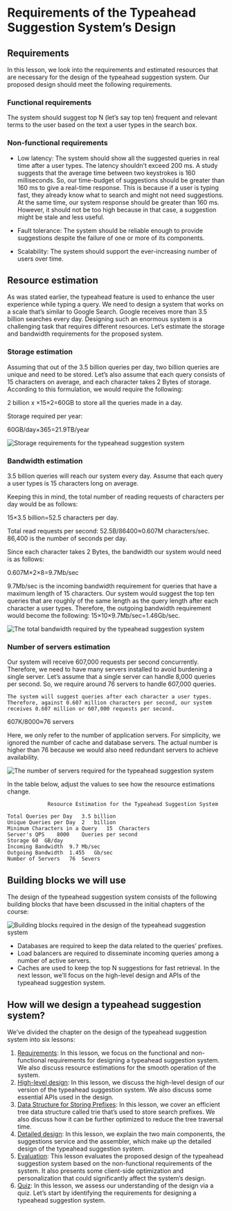 # Requirements of the Typeahead Suggestion System’s Design

## Requirements
In this lesson, we look into the requirements and estimated resources that are necessary for the design of the typeahead suggestion system. Our proposed design should meet the following requirements.

### Functional requirements
The system should suggest top N (let’s say top ten) frequent and relevant terms to the user based on the text a user types in the search box.
 
### Non-functional requirements
- Low latency: The system should show all the suggested queries in real time after a user types. The latency shouldn’t exceed 200 ms. A study suggests that the average time between two keystrokes is 160 milliseconds. So, our time-budget of suggestions should be greater than 160 ms to give a real-time response. This is because if a user is typing fast, they already know what to search and might not need suggestions. At the same time, our system response should be greater than 160 ms. However, it should not be too high because in that case, a suggestion might be stale and less useful.

- Fault tolerance: The system should be reliable enough to provide suggestions despite the failure of one or more of its components.

- Scalability: The system should support the ever-increasing number of users over time.

## Resource estimation
As was stated earlier, the typeahead feature is used to enhance the user experience while typing a query. We need to design a system that works on a scale that’s similar to Google Search. Google receives more than 3.5 billion searches every day. Designing such an enormous system is a challenging task that requires different resources. Let’s estimate the storage and bandwidth requirements for the proposed system.

### Storage estimation
Assuming that out of the 3.5 billion queries per day, two billion queries are unique and need to be stored. Let’s also assume that each query consists of 15 characters on average, and each character takes 2 Bytes of storage. According to this formulation, we would require the following:

2 billion x ×15×2=60GB to store all the queries made in a day.

Storage required per year:

60GB/day×365=21.9TB/year

![Storage requirements for the typeahead suggestion system]()

### Bandwidth estimation
3.5 billion queries will reach our system every day. Assume that each query a user types is 15 characters long on average.

Keeping this in mind, the total number of reading requests of characters per day would be as follows:

15×3.5 billion=52.5 characters per day.

Total read requests per second: 52.5B/86400≈0.607M characters/sec. 86,400 is the number of seconds per day.

Since each character takes 2 Bytes, the bandwidth our system would need is as follows:

0.607M×2×8=9.7Mb/sec

9.7Mb/sec is the incoming bandwidth requirement for queries that have a maximum length of 15 characters. Our system would suggest the top ten queries that are roughly of the same length as the query length after each character a user types. Therefore, the outgoing bandwidth requirement would become the following: 15×10×9.7Mb/sec=1.46Gb/sec.

![The total bandwidth required by the typeahead suggestion system](./bandwidth.jpg)

### Number of servers estimation
Our system will receive 607,000 requests per second concurrently. Therefore, we need to have many servers installed to avoid burdening a single server. Let’s assume that a single server can handle 8,000 queries per second. So, we require around 76 servers to handle 607,000 queries.

```
The system will suggest queries after each character a user types. Therefore, against 0.607 million characters per second, our system receives 0.607 million or 607,000 requests per second.
```

607K/8000≈76 servers

Here, we only refer to the number of application servers. For simplicity, we ignored the number of cache and database servers. The actual number is higher than 76 because we would also need redundant servers to achieve availability.

![The number of servers required for the typeahead suggestion system](./servers.jpg)

In the table below, adjust the values to see how the resource estimations change.
```
             Resource Estimation for the Typeahead Suggestion System

Total Queries per Day	3.5	billion
Unique Queries per Day	2	billion
Minimum Characters in a Query	15	Characters
Server's QPS	8000	Queries per second
Storage	60	GB/day
Incoming Bandwidth 	9.7	Mb/sec
Outgoing Bandwidth	1.455	Gb/sec
Number of Servers	76	Severs
```


## Building blocks we will use
The design of the typeahead suggestion system consists of the following building blocks that have been discussed in the initial chapters of the course:

![Building blocks required in the design of the typeahead suggestion system](./bb.jpg)

- Databases are required to keep the data related to the queries’ prefixes.
- Load balancers are required to disseminate incoming queries among a number of active servers.
- Caches are used to keep the top N suggestions for fast retrieval.
In the next lesson, we’ll focus on the high-level design and APIs of the typeahead suggestion system.


## How will we design a typeahead suggestion system?
We’ve divided the chapter on the design of the typeahead suggestion system into six lessons:

1. [Requirements](../Requirements%20of%20the%20Typeahead%20Suggestion%20System’s%20Design/): In this lesson, we focus on the functional and non-functional requirements for designing a typeahead suggestion system. We also discuss resource estimations for the smooth operation of the system.
2. [High-level design](../High-level%20Design%20of%20the%20Typeahead%20Suggestion%20System/): In this lesson, we discuss the high-level design of our version of the typeahead suggestion system. We also discuss some essential APIs used in the design.
3. [Data Structure for Storing Prefixes](../Data%20Structure%20for%20Storing%20Prefixes/): In this lesson, we cover an efficient tree data structure called trie that’s used to store search prefixes. We also discuss how it can be further optimized to reduce the tree traversal time.
4. [Detailed design](../Detailed%20Design%20of%20the%20Typeahead%20Suggestion%20System/): In this lesson, we explain the two main components, the suggestions service and the assembler, which make up the detailed design of the typeahead suggestion system.
5. [Evaluation](../Evaluation%20of%20the%20Typeahead%20Suggestion%20System’s%20Design/): This lesson evaluates the proposed design of the typeahead suggestion system based on the non-functional requirements of the system. It also presents some client-side optimization and personalization that could significantly affect the system’s design.
6. [Quiz](../Quiz%20on%20the%20Typeahead%20Suggestion%20System’s%20Design/): In this lesson, we assess our understanding of the design via a quiz.
Let’s start by identifying the requirements for designing a typeahead suggestion system.
